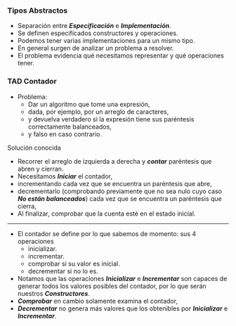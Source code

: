 ### Tipos Abstractos
- Separación entre ***Especificación*** e ***Implementación***.
- Se definen especificados constructores y operaciones.
- Podemos tener varias implementaciones para un mismo tipo.
- En general surgen de analizar un problema a resolver.
- El problema evidencia qué necesitamos representar y qué operaciones tener.

### TAD Contador
- Problema:
	- Dar un algoritmo que tome una expresión,
	- dada, por ejemplo, por un arreglo de caracteres,
	- y devuelva verdadero si la expresión tiene sus paréntesis correctamente balanceados,
	- y falso en caso contrario.

Solución conocida
- Recorrer el arreglo de izquierda a derecha y ***contar*** paréntesis que abren y cierran.
- Necesitamos ***Iniciar*** el contador,
- incrementando cada vez que se encuentra un paréntesis que abre,
- decrementarlo (comprobando previamente que no sea nulo cuyo caso ***No están balanceados***) cada vez que se encuentra un paréntesis que cierra,
- Al finalizar, comprobar que la cuenta esté en el estado inicial.
---
- El contador se define por lo que sabemos de momento: sus 4 operaciones
	- inicializar.
	- incrementar.
	- comprobar si su valor es inicial.
	- decrementar si no lo es.
- Notamos que las operaciones ***Inicializar*** e ***Incrementar*** son capaces de generar todos los valores posibles del contador, por lo que serán nuestros ***Constructores***.
- ***Comprobar*** en cambio solamente examina el contador,
- ***Decrementar*** no genera más valores que los obtenibles por ***Inicializar*** e ***Incrementar***.